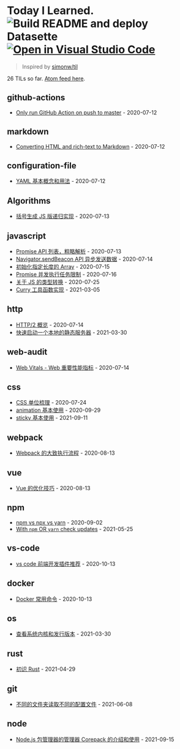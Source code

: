 # Today I Learned. ![Build README and deploy Datasette](https://github.com/mopig/til/workflows/Build%20README%20and%20deploy%20Datasette/badge.svg)[![Open in Visual Studio Code](https://open.vscode.dev/badges/open-in-vscode.svg)](https://open.vscode.dev/mopig/til)

> Inspired by [simonw/til](https://github.com/simonw/til)

<!-- count starts -->26<!-- count ends --> TILs so far. <a href="https://til.xiaozhu.dev/til/feed.atom">Atom feed here</a>.

<!-- index starts -->
## github-actions

* [Only run GitHub Action on push to master](https://github.com/mopig/til/blob/main/github-actions/only-master.md) - 2020-07-12

## markdown

* [Converting HTML and rich-text to Markdown](https://github.com/mopig/til/blob/main/markdown/converting-to-markdown.md) - 2020-07-12

## configuration-file

* [YAML 基本概念和用法](https://github.com/mopig/til/blob/main/configuration-file/about-yaml.md) - 2020-07-12

## Algorithms

* [括号生成 JS 版递归实现](https://github.com/mopig/til/blob/main/Algorithms/generate-parentheses.md) - 2020-07-13

## javascript

* [Promise API 列表，粗略解析](https://github.com/mopig/til/blob/main/javascript/promise-api.md) - 2020-07-13
* [Navigator.sendBeacon API 异步发送数据](https://github.com/mopig/til/blob/main/javascript/send-beacon.md) - 2020-07-14
* [初始化指定长度的 Array](https://github.com/mopig/til/blob/main/javascript/init-array.md.md) - 2020-07-15
* [Promise 并发执行任务限制](https://github.com/mopig/til/blob/main/javascript/promise-concurrency.md.md) - 2020-07-16
* [关于 JS 的类型转换](https://github.com/mopig/til/blob/main/javascript/conversion-algorithm.md.md) - 2020-07-25
* [Curry 工具函数实现](https://github.com/mopig/til/blob/main/javascript/curry.md) - 2021-03-05

## http

* [HTTP/2 概览](https://github.com/mopig/til/blob/main/http/http_2.md) - 2020-07-14
* [快速启动一个本地的静态服务器](https://github.com/mopig/til/blob/main/http/http_server.md) - 2021-03-30

## web-audit

* [Web Vitals - Web 重要性能指标](https://github.com/mopig/til/blob/main/web-audit/web-vitals.md) - 2020-07-14

## css

* [CSS 单位梳理](https://github.com/mopig/til/blob/main/css/css-unit.md) - 2020-07-24
* [animation 基本使用](https://github.com/mopig/til/blob/main/css/animation-basic.md.md) - 2020-09-29
* [sticky 基本使用](https://github.com/mopig/til/blob/main/css/position-sticky.md) - 2021-09-11

## webpack

* [Webpack 的大致执行流程](https://github.com/mopig/til/blob/main/webpack/webpack-flow.md) - 2020-08-13

## vue

* [Vue 的优化技巧](https://github.com/mopig/til/blob/main/vue/optimize-skills.md) - 2020-08-13

## npm

* [npm vs npx vs yarn](https://github.com/mopig/til/blob/main/npm/npm-npx-yarn.md) - 2020-09-02
* [With `npm` OR `yarn` check updates](https://github.com/mopig/til/blob/main/npm/npm-check-updates.md) - 2021-05-25

## vs-code

* [vs code 前端开发插件推荐](https://github.com/mopig/til/blob/main/vs-code/extensions.md) - 2020-10-13

## docker

* [Docker 常用命令](https://github.com/mopig/til/blob/main/docker/docker-cli.md) - 2020-10-13

## os

* [查看系统内核和发行版本](https://github.com/mopig/til/blob/main/os/view-macOS.md) - 2021-03-30

## rust

* [初识 Rust](https://github.com/mopig/til/blob/main/rust/day_001.md) - 2021-04-29

## git

* [不同的文件夹读取不同的配置文件](https://github.com/mopig/til/blob/main/git/git-config.md) - 2021-06-08

## node

* [Node.js 包管理器的管理器 Corepack 的介绍和使用](https://github.com/mopig/til/blob/main/node/corepack.md) - 2021-09-15
<!-- index ends -->

